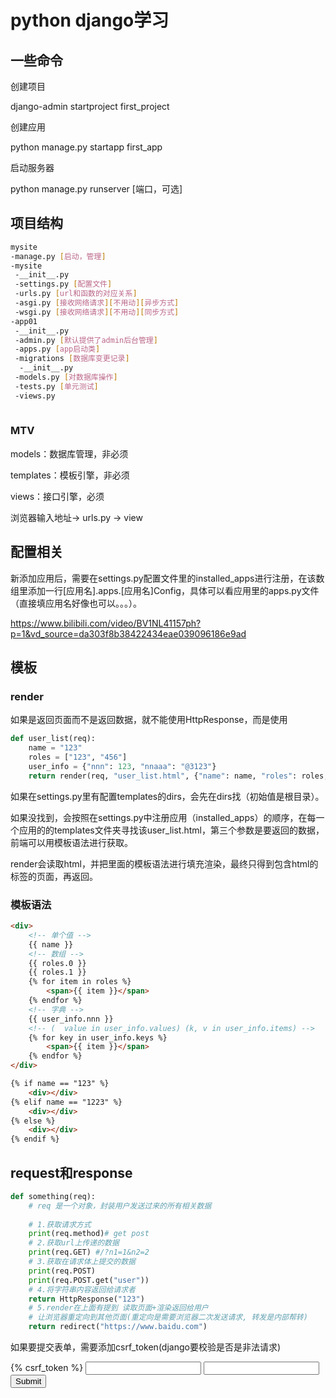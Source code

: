 # python django学习

## 一些命令

创建项目

django-admin startproject first_project

创建应用

python manage.py startapp first_app

启动服务器

python manage.py runserver [端口，可选]

## 项目结构

```bash
mysite
-manage.py [启动，管理]
-mysite
 -__init__.py
 -settings.py [配置文件]
 -urls.py [url和函数的对应关系]
 -asgi.py [接收网络请求][不用动][异步方式]
 -wsgi.py [接收网络请求][不用动][同步方式]
-app01
 -__init__.py
 -admin.py [默认提供了admin后台管理]
 -apps.py [app启动类]
 -migrations [数据库变更记录]
  -__init__.py
 -models.py [对数据库操作]
 -tests.py [单元测试]
 -views.py
 
```

### MTV

models：数据库管理，非必须

templates：模板引擎，非必须

views：接口引擎，必须



浏览器输入地址-> urls.py -> view

## 配置相关

新添加应用后，需要在settings.py配置文件里的installed_apps进行注册，在该数组里添加一行[应用名].apps.[应用名]Config，具体可以看应用里的apps.py文件（直接填应用名好像也可以。。。）。





https://www.bilibili.com/video/BV1NL41157ph?p=1&vd_source=da303f8b38422434eae039096186e9ad

## 模板

### render

如果是返回页面而不是返回数据，就不能使用HttpResponse，而是使用

```python
def user_list(req):
    name = "123"
    roles = ["123", "456"]
    user_info = {"nnn": 123, "nnaaa": "@3123"}
    return render(req, "user_list.html", {"name": name, "roles": roles, "user_info": user_info})
```

如果在settings.py里有配置templates的dirs，会先在dirs找（初始值是根目录）。

如果没找到，会按照在settings.py中注册应用（installed_apps）的顺序，在每一个应用的的templates文件夹寻找该user_list.html，第三个参数是要返回的数据，前端可以用模板语法进行获取。

render会读取html，并把里面的模板语法进行填充渲染，最终只得到包含html的标签的页面，再返回。

### 模板语法

```html
<div>
    <!-- 单个值 -->
    {{ name }}
    <!-- 数组 -->
    {{ roles.0 }}
	{{ roles.1 }}
    {% for item in roles %}
    	<span>{{ item }}</span>
    {% endfor %}
    <!-- 字典 -->
    {{ user_info.nnn }}
    <!-- (  value in user_info.values) (k, v in user_info.items) -->
    {% for key in user_info.keys %}
    	<span>{{ item }}</span>
    {% endfor %}
</div>
```

```html
{% if name == "123" %}
	<div></div>
{% elif name == "1223" %}
	<div></div>
{% else %}
	<div></div>
{% endif %}
```

## request和response

```python
def something(req):
    # req 是一个对象，封装用户发送过来的所有相关数据
    
    # 1.获取请求方式
    print(req.method)# get post
    # 2.获取url上传递的数据
    print(req.GET) #/?n1=1&n2=2
    # 3.获取在请求体上提交的数据
    print(req.POST)
    print(req.POST.get("user"))
    # 4.将字符串内容返回给请求者
    return HttpResponse("123")
	# 5.render在上面有提到 读取页面+渲染返回给用户
    # 让浏览器重定向到其他页面(重定向是需要浏览器二次发送请求, 转发是内部帮转)
    return redirect("https://www.baidu.com")
```

如果要提交表单，需要添加csrf_token(django要校验是否是非法请求)

<form>
	{% csrf_token %}
    <input type="text">
    <input type="text">
    <input type="submit">
</form>

